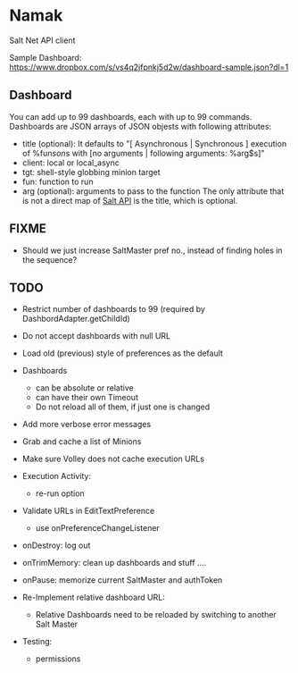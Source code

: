 # Namak
Salt Net API client

Sample Dashboard: https://www.dropbox.com/s/vs4q2jfpnkj5d2w/dashboard-sample.json?dl=1
## Dashboard
You can add up to 99 dashboards, each with up to 99 commands.
Dashboards are JSON arrays of JSON objests with following attributes:
- title (optional): It defaults to "[ Asynchronous | Synchronous ] execution of %fun$s on %tgt$s with [no arguments | following arguments: %arg$s]"
- client: local or local_async
- tgt: shell-style globbing minion target
- fun: function to run
- arg (optional): arguments to pass to the function
The only attribute that is not a direct map of [Salt API](http://docs.saltstack.com/en/latest/ref/clients/) is the title, which is optional.

## FIXME
- Should we just increase SaltMaster pref no., instead of finding holes in the sequence?

## TODO
- Restrict number of dashboards to 99 (required by DashbordAdapter.getChildId)
- Do not accept dashboards with null URL

- Load old (previous) style of preferences as the default
- Dashboards
    - can be absolute or relative
    - can have their own Timeout
    - Do not reload all of them, if just one is changed
- Add more verbose error messages
- Grab and cache a list of Minions
- Make sure Volley does not cache execution URLs
- Execution Activity:
    - re-run option

- Validate URLs in EditTextPreference
    - use onPreferenceChangeListener

- onDestroy: log out
- onTrimMemory: clean up dashboards and stuff ....
- onPause: memorize current SaltMaster and authToken
- Re-Implement relative dashboard URL:
    - Relative Dashboards need to be reloaded by switching to another Salt Master
- Testing:
    - permissions
